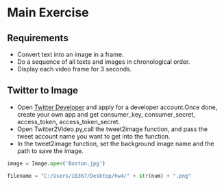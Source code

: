# Main Exercise
## Requirements
- Convert text into an image in a frame.
- Do a sequence of all texts and images in chronological order.
- Display each video frame for 3 seconds.
## Twitter to Image
- Open [Twitter Developer](https://developer.twitter.com/) and apply for a developer account.Once done, create your own app and get consumer_key, consumer_secret, access_token, access_token_secret.
- Open Twitter2Video.py,call the tweet2image function, and pass the tweet account name you want to get into the function.
- In the tweet2image function, set the background image name and the path to save the image.
```python
image = Image.open('Boston.jpg')
```
```python
filename = "C:/Users/18367/Desktop/hw4/" + str(num) + ".png"
```
